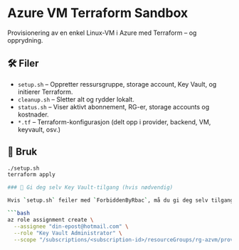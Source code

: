 # Azure VM Terraform Sandbox

Provisionering av en enkel Linux-VM i Azure med Terraform – og opprydning.

## 🛠 Filer

- `setup.sh` – Oppretter ressursgruppe, storage account, Key Vault, og initierer Terraform.
- `cleanup.sh` – Sletter alt og rydder lokalt.
- `status.sh` – Viser aktivt abonnement, RG-er, storage accounts og kostnader.
- `*.tf` – Terraform-konfigurasjon (delt opp i provider, backend, VM, keyvault, osv.)

## 🚀 Bruk

```bash
./setup.sh
terraform apply

### 🔐 Gi deg selv Key Vault-tilgang (hvis nødvendig)

Hvis `setup.sh` feiler med `ForbiddenByRbac`, må du gi deg selv tilgang til Key Vault manuelt (RBAC trenger ofte 5–15 minutter å propagere):

```bash
az role assignment create \
  --assignee "din-epost@hotmail.com" \
  --role "Key Vault Administrator" \
  --scope "/subscriptions/<subscription-id>/resourceGroups/rg-azvm/providers/Microsoft.KeyVault/vaults/kv-azvm"
```

